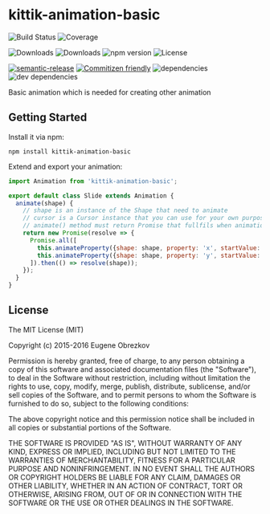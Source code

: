 # kittik-animation-basic

![Build Status](https://img.shields.io/travis/kittikjs/animation-basic.svg)
![Coverage](https://img.shields.io/coveralls/kittikjs/animation-basic.svg)

![Downloads](https://img.shields.io/npm/dm/kittik-animation-basic.svg)
![Downloads](https://img.shields.io/npm/dt/kittik-animation-basic.svg)
![npm version](https://img.shields.io/npm/v/kittik-animation-basic.svg)
![License](https://img.shields.io/npm/l/kittik-animation-basic.svg)

[![semantic-release](https://img.shields.io/badge/%20%20%F0%9F%93%A6%F0%9F%9A%80-semantic--release-e10079.svg)](https://github.com/semantic-release/semantic-release)
[![Commitizen friendly](https://img.shields.io/badge/commitizen-friendly-brightgreen.svg)](http://commitizen.github.io/cz-cli/)
![dependencies](https://img.shields.io/david/kittikjs/animation-basic.svg)
![dev dependencies](https://img.shields.io/david/dev/kittikjs/animation-basic.svg)

Basic animation which is needed for creating other animation

## Getting Started

Install it via npm:

```shell
npm install kittik-animation-basic
```

Extend and export your animation:

```javascript
import Animation from 'kittik-animation-basic';

export default class Slide extends Animation {
  animate(shape) {
    // shape is an instance of the Shape that need to animate
    // cursor is a Cursor instance that you can use for your own purposes
    // animate() method must return Promise that fullfils when animation is done
    return new Promise(resolve => {
      Promise.all([
        this.animateProperty({shape: shape, property: 'x', startValue: 1, endValue: shape.getX()});
        this.animateProperty({shape: shape, property: 'y', startValue: 1, endValue: shape.getY()});
      ]).then(() => resolve(shape));
    });
  }
}
```

## License

The MIT License (MIT)

Copyright (c) 2015-2016 Eugene Obrezkov

Permission is hereby granted, free of charge, to any person obtaining a copy
of this software and associated documentation files (the "Software"), to deal
in the Software without restriction, including without limitation the rights
to use, copy, modify, merge, publish, distribute, sublicense, and/or sell
copies of the Software, and to permit persons to whom the Software is
furnished to do so, subject to the following conditions:

The above copyright notice and this permission notice shall be included in all
copies or substantial portions of the Software.

THE SOFTWARE IS PROVIDED "AS IS", WITHOUT WARRANTY OF ANY KIND, EXPRESS OR
IMPLIED, INCLUDING BUT NOT LIMITED TO THE WARRANTIES OF MERCHANTABILITY,
FITNESS FOR A PARTICULAR PURPOSE AND NONINFRINGEMENT. IN NO EVENT SHALL THE
AUTHORS OR COPYRIGHT HOLDERS BE LIABLE FOR ANY CLAIM, DAMAGES OR OTHER
LIABILITY, WHETHER IN AN ACTION OF CONTRACT, TORT OR OTHERWISE, ARISING FROM,
OUT OF OR IN CONNECTION WITH THE SOFTWARE OR THE USE OR OTHER DEALINGS IN THE
SOFTWARE.
